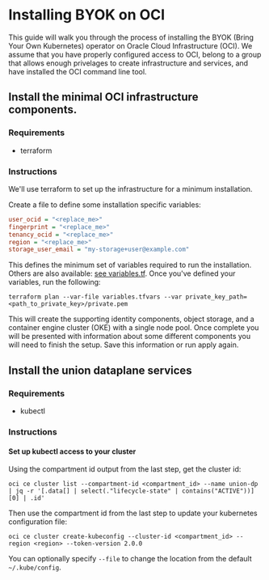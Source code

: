 # Installing BYOK on OCI

This guide will walk you through the process of installing the BYOK (Bring Your Own Kubernetes) operator on Oracle Cloud Infrastructure (OCI). We assume that you have properly configured access to OCI, belong to a group that allows enough privelages to create infrastructure and services, and have installed the OCI command line tool.

## Install the minimal OCI infrastructure components.

### Requirements

* terraform

### Instructions

We'll use terraform to set up the infrastructure for a minimum installation.

Create a file to define some installation specific variables:

```ini
user_ocid = "<replace_me>"
fingerprint = "<replace_me>"
tenancy_ocid = "<replace_me>"
region = "<replace_me>"
storage_user_email = "my-storage+user@example.com"
```

This defines the minimum set of variables required to run the installation.  Others are also available: [see variables.tf](variables.tf).  Once you've defined your variables, run the following:

```shell
terraform plan --var-file variables.tfvars --var private_key_path=<path_to_private_key>/private.pem
```

This will create the supporting identity components, object storage, and a container engine cluster (OKE) with a single node pool.  Once complete you will be presented with information about some different components you will need to finish the setup.  Save this information or run apply again.

## Install the union dataplane services

### Requirements

* kubectl

### Instructions

#### Set up kubectl access to your cluster

Using the compartment id output from the last step, get the cluster id:

```shell
oci ce cluster list --compartment-id <compartment_id> --name union-dp | jq -r '[.data[] | select(."lifecycle-state" | contains("ACTIVE"))][0] | .id'
```

Then use the compartment id from the last step to update your kubernetes configuration file:

```shell
oci ce cluster create-kubeconfig --cluster-id <compartment_id> --region <region> --token-version 2.0.0
```

You can optionally specify `--file` to change the location from the default `~/.kube/config`.
